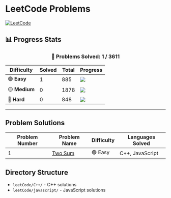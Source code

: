# LeetCode Problems

[![LeetCode](https://img.shields.io/badge/LeetCode-ashifulalam-orange?style=for-the-badge&logo=leetcode&logoColor=white)](https://leetcode.com/ashifulalam)



## 📊 Progress Stats

<div align="center">

### 🎯 Problems Solved: **1** / 3611

| Difficulty | Solved | Total | Progress |
|------------|--------|-------|----------|
| 🟢 **Easy** | 1 | 885 | ![](https://img.shields.io/badge/Progress-0.1%25-green) |
| 🟡 **Medium** | 0 | 1878 | ![](https://img.shields.io/badge/Progress-0%25-yellow) |
| 🔴 **Hard** | 0 | 848 | ![](https://img.shields.io/badge/Progress-0%25-red) |

</div>

---

## Problem Solutions

| Problem Number | Problem Name | Difficulty | Languages Solved |
|---------------|--------------|------------|------------------|
| 1 | [Two Sum](https://leetcode.com/problems/two-sum/description/) | 🟢 Easy | C++, JavaScript |


## Directory Structure

- `leetCode/C++/` - C++ solutions
- `leetCode/javascript/` - JavaScript solutions

<!--
TEMPLATE FOR ADDING NEW PROBLEMS (Only visible in edit mode):

4. Median of Two Sorted Arrays

problem number : 4
problem number : Median of Two Sorted Arrays
problem url : https://leetcode.com/problems/median-of-two-sorted-arrays
difficulty : hard
Languages Solved : C++, JavaScript

problem number: 
problem name: 
problem url: 
difficulty: hard, easy , medium
Languages Solved: C++, JavaScript

Copy the format above when you solve a new problem and paste it to update the README!
-->
